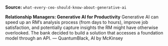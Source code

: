 **Source:** `what-every-ceo-should-know-about-generative-ai`

**Relationship Managers: Generative AI for Productivity**
Generative AI can speed up an RM’s analysis process (from days to hours), improve job satisfaction, and potentially capture insights the RM might have otherwise overlooked. The bank decided to build a solution that accesses a foundation model through an API. — QuantumBlack, AI by McKinsey
